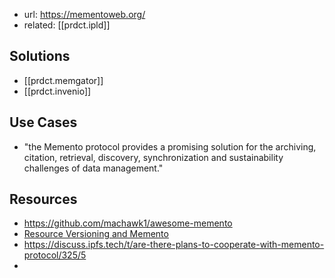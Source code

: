 
- url: https://mementoweb.org/
- related: [[prdct.ipld]]


## Solutions

- [[prdct.memgator]]
- [[prdct.invenio]]

## Use Cases

- "the Memento protocol provides a promising solution for the archiving, citation, retrieval, discovery, synchronization and sustainability challenges of data management."

## Resources

- https://github.com/machawk1/awesome-memento
- [Resource Versioning and Memento](http://mementoweb.org/guide/howto/)
- https://discuss.ipfs.tech/t/are-there-plans-to-cooperate-with-memento-protocol/325/5
- 